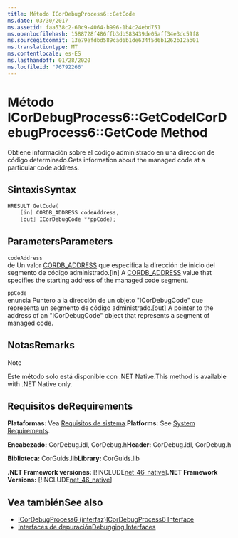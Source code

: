 ```yaml
---
title: Método ICorDebugProcess6::GetCode
ms.date: 03/30/2017
ms.assetid: faa538c2-60c9-4064-b996-1b4c24ebd751
ms.openlocfilehash: 1588728f486ffb3db583439de05aff34e3dc59f8
ms.sourcegitcommit: 13e79efdbd589cad6b1de634f5d6b1262b12ab01
ms.translationtype: MT
ms.contentlocale: es-ES
ms.lasthandoff: 01/28/2020
ms.locfileid: "76792266"
---
```

# <a name="icordebugprocess6getcode-method"></a><span data-ttu-id="f062a-102">Método ICorDebugProcess6::GetCode</span><span class="sxs-lookup"><span data-stu-id="f062a-102">ICorDebugProcess6::GetCode Method</span></span>
<span data-ttu-id="f062a-103">Obtiene información sobre el código administrado en una dirección de código determinado.</span><span class="sxs-lookup"><span data-stu-id="f062a-103">Gets information about the managed code at a particular code address.</span></span>  
  
## <a name="syntax"></a><span data-ttu-id="f062a-104">Sintaxis</span><span class="sxs-lookup"><span data-stu-id="f062a-104">Syntax</span></span>  
  
```cpp  
HRESULT GetCode(  
    [in] CORDB_ADDRESS codeAddress,   
    [out] ICorDebugCode **ppCode);  
```  
  
## <a name="parameters"></a><span data-ttu-id="f062a-105">Parameters</span><span class="sxs-lookup"><span data-stu-id="f062a-105">Parameters</span></span>  
 `codeAddress`  
 <span data-ttu-id="f062a-106">de Un valor [CORDB_ADDRESS](../../../../docs/framework/unmanaged-api/common-data-types-unmanaged-api-reference.md) que especifica la dirección de inicio del segmento de código administrado.</span><span class="sxs-lookup"><span data-stu-id="f062a-106">[in] A [CORDB_ADDRESS](../../../../docs/framework/unmanaged-api/common-data-types-unmanaged-api-reference.md) value that specifies the starting address of the managed code segment.</span></span>  
  
 `ppCode`  
 <span data-ttu-id="f062a-107">enuncia Puntero a la dirección de un objeto "ICorDebugCode" que representa un segmento de código administrado.</span><span class="sxs-lookup"><span data-stu-id="f062a-107">[out] A pointer to the address of an "ICorDebugCode" object that represents a segment of managed code.</span></span>  
  
## <a name="remarks"></a><span data-ttu-id="f062a-108">Notas</span><span class="sxs-lookup"><span data-stu-id="f062a-108">Remarks</span></span>  
  
> [!NOTE]
> <span data-ttu-id="f062a-109">Este método solo está disponible con .NET Native.</span><span class="sxs-lookup"><span data-stu-id="f062a-109">This method is available with .NET Native only.</span></span>  
  
## <a name="requirements"></a><span data-ttu-id="f062a-110">Requisitos de</span><span class="sxs-lookup"><span data-stu-id="f062a-110">Requirements</span></span>  
 <span data-ttu-id="f062a-111">**Plataformas:** Vea [Requisitos de sistema](../../../../docs/framework/get-started/system-requirements.md).</span><span class="sxs-lookup"><span data-stu-id="f062a-111">**Platforms:** See [System Requirements](../../../../docs/framework/get-started/system-requirements.md).</span></span>  
  
 <span data-ttu-id="f062a-112">**Encabezado:** CorDebug.idl, CorDebug.h</span><span class="sxs-lookup"><span data-stu-id="f062a-112">**Header:** CorDebug.idl, CorDebug.h</span></span>  
  
 <span data-ttu-id="f062a-113">**Biblioteca:** CorGuids.lib</span><span class="sxs-lookup"><span data-stu-id="f062a-113">**Library:** CorGuids.lib</span></span>  
  
 <span data-ttu-id="f062a-114">**.NET Framework versiones:** [!INCLUDE[net_46_native](../../../../includes/net-46-native-md.md)]</span><span class="sxs-lookup"><span data-stu-id="f062a-114">**.NET Framework Versions:** [!INCLUDE[net_46_native](../../../../includes/net-46-native-md.md)]</span></span>  
  
## <a name="see-also"></a><span data-ttu-id="f062a-115">Vea también</span><span class="sxs-lookup"><span data-stu-id="f062a-115">See also</span></span>

- [<span data-ttu-id="f062a-116">ICorDebugProcess6 (interfaz)</span><span class="sxs-lookup"><span data-stu-id="f062a-116">ICorDebugProcess6 Interface</span></span>](icordebugprocess6-interface.md)
- [<span data-ttu-id="f062a-117">Interfaces de depuración</span><span class="sxs-lookup"><span data-stu-id="f062a-117">Debugging Interfaces</span></span>](debugging-interfaces.md)
